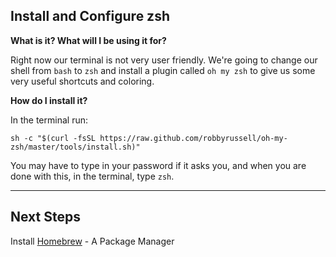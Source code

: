 ## Install and Configure zsh

**What is it? What will I be using it for?**

Right now our terminal is not very user friendly. We're going to change our shell from `bash` to `zsh` and install a plugin called `oh my zsh` to give us some very useful shortcuts and coloring.

**How do I install it?**

In the terminal run:

`sh -c "$(curl -fsSL https://raw.github.com/robbyrussell/oh-my-zsh/master/tools/install.sh)"`

You may have to type in your password if it asks you, and when you are done with this, in the terminal, type `zsh`.

---

## Next Steps

Install [Homebrew](Homebrew.md) - A Package Manager

